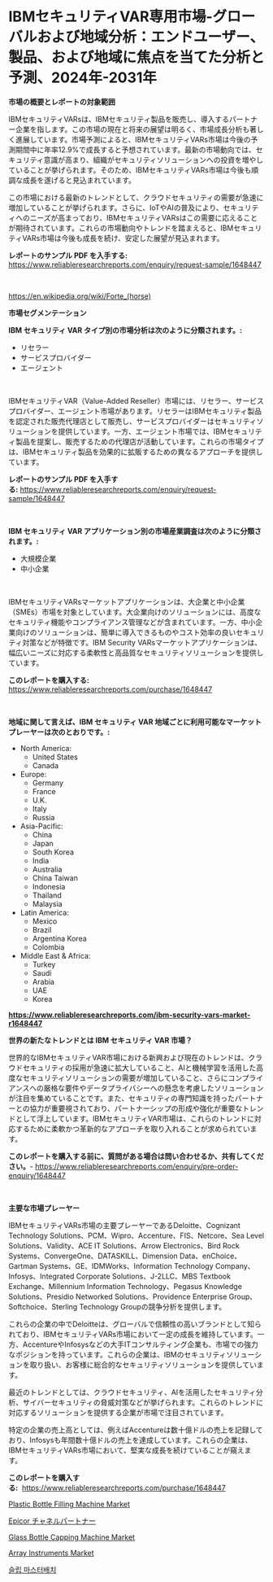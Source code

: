 <p><h1>IBMセキュリティVAR専用市場-グローバルおよび地域分析：エンドユーザー、製品、および地域に焦点を当てた分析と予測、2024年-2031年</h1></p><p><strong>市場の概要とレポートの対象範囲</strong></p>
<p><p>IBMセキュリティVARsは、IBMセキュリティ製品を販売し、導入するパートナー企業を指します。この市場の現在と将来の展望は明るく、市場成長分析も著しく進展しています。市場予測によると、IBMセキュリティVARs市場は今後の予測期間中に年率12.9%で成長すると予想されています。最新の市場動向では、セキュリティ意識が高まり、組織がセキュリティソリューションへの投資を増やしていることが挙げられます。そのため、IBMセキュリティVARs市場は今後も順調な成長を遂げると見込まれています。</p><p>この市場における最新のトレンドとして、クラウドセキュリティの需要が急速に増加していることが挙げられます。さらに、IoTやAIの普及により、セキュリティへのニーズが高まっており、IBMセキュリティVARsはこの需要に応えることが期待されています。これらの市場動向やトレンドを踏まえると、IBMセキュリティVARs市場は今後も成長を続け、安定した展望が見込まれます。</p></p>
<p><strong>レポートのサンプル PDF を入手する:</strong> <a href="https://www.reliableresearchreports.com/enquiry/request-sample/1648447">https://www.reliableresearchreports.com/enquiry/request-sample/1648447</a></p>
<p>&nbsp;</p>
<p><a href="https://en.wikipedia.org/wiki/Forte_(horse)">https://en.wikipedia.org/wiki/Forte_(horse)</a></p>
<p><strong>市場セグメンテーション</strong></p>
<p><strong>IBM セキュリティ VAR タイプ別の市場分析は次のように分類されます。:</strong></p>
<p><ul><li>リセラー</li><li>サービスプロバイダー</li><li>エージェント</li></ul></p>
<p>&nbsp;</p>
<p><p>IBMセキュリティVAR（Value-Added Reseller）市場には、リセラー、サービスプロバイダー、エージェント市場があります。リセラーはIBMセキュリティ製品を認定された販売代理店として販売し、サービスプロバイダーはセキュリティソリューションを提供しています。一方、エージェント市場では、IBMセキュリティ製品を提案し、販売するための代理店が活動しています。これらの市場タイプは、IBMセキュリティ製品を効果的に拡販するための異なるアプローチを提供しています。</p></p>
<p><strong>レポートのサンプル PDF を入手する:</strong>&nbsp;<a href="https://www.reliableresearchreports.com/enquiry/request-sample/1648447">https://www.reliableresearchreports.com/enquiry/request-sample/1648447</a></p>
<p>&nbsp;</p>
<p><strong> IBM セキュリティ VAR アプリケーション別の市場産業調査は次のように分類されます。:</strong></p>
<p><ul><li>大規模企業</li><li>中小企業</li></ul></p>
<p>&nbsp;</p>
<p><p>IBMセキュリティVARsマーケットアプリケーションは、大企業と中小企業（SMEs）市場を対象としています。大企業向けのソリューションには、高度なセキュリティ機能やコンプライアンス管理などが含まれています。一方、中小企業向けのソリューションは、簡単に導入できるものやコスト効率の良いセキュリティ対策などが特徴です。IBM Security VARsマーケットアプリケーションは、幅広いニーズに対応する柔軟性と高品質なセキュリティソリューションを提供しています。</p></p>
<p><strong>このレポートを購入する:</strong>&nbsp; <a href="https://www.reliableresearchreports.com/purchase/1648447">https://www.reliableresearchreports.com/purchase/1648447</a></p>
<p>&nbsp;</p>
<p><strong>地域に関して言えば、IBM セキュリティ VAR 地域ごとに利用可能なマーケットプレーヤーは次のとおりです。:</strong></p>
<p><ul>
    <li>
        North America:
        <ul>
            <li>United States</li>
            <li>Canada</li>
        </ul>
    </li>
    <li>
        Europe:
        <ul>
            <li>Germany</li>
            <li>France</li>
            <li>U.K.</li>
            <li>Italy</li>
            <li>Russia</li>
        </ul>
    </li>
    <li>
        Asia-Pacific:
        <ul>
            <li>China</li>
            <li>Japan</li>
            <li>South Korea</li>
            <li>India</li>
            <li>Australia</li>
            <li>China Taiwan</li>
            <li>Indonesia</li>
            <li>Thailand</li>
            <li>Malaysia</li>
        </ul>
    </li>
    <li>
        Latin America:
        <ul>
            <li>Mexico</li>
            <li>Brazil</li>
            <li>Argentina Korea</li>
            <li>Colombia</li>
        </ul>
    </li>
    <li>
        Middle East & Africa:
        <ul>
            <li>Turkey</li>
            <li>Saudi</li>
            <li>Arabia</li>
            <li>UAE</li>
            <li>Korea</li>
        </ul>
    </li>
    </ul></p>
<p><strong><a href="https://www.reliableresearchreports.com/ibm-security-vars-market-r1648447">https://www.reliableresearchreports.com/ibm-security-vars-market-r1648447</a></strong>&nbsp;</p>
<p><strong>世界の新たなトレンドとは IBM セキュリティ VAR 市場？</strong></p>
<p><p>世界的なIBMセキュリティVAR市場における新興および現在のトレンドは、クラウドセキュリティの採用が急速に拡大していること、AIと機械学習を活用した高度なセキュリティソリューションの需要が増加していること、さらにコンプライアンスへの厳格な要件やデータプライバシーへの懸念を考慮したソリューションが注目を集めていることです。また、セキュリティの専門知識を持ったパートナーとの協力が重要視されており、パートナーシップの形成や強化が重要なトレンドとして浮上しています。IBMセキュリティVAR市場は、これらのトレンドに対応するために柔軟かつ革新的なアプローチを取り入れることが求められています。</p></p>
<p><strong>このレポートを購入する前に、質問がある場合は問い合わせるか、共有してください。</strong>- <a href="https://www.reliableresearchreports.com/enquiry/pre-order-enquiry/1648447">https://www.reliableresearchreports.com/enquiry/pre-order-enquiry/1648447</a></p>
<p>&nbsp;</p>
<p><strong>主要な市場プレーヤー</strong></p>
<p><p>IBMセキュリティVARs市場の主要プレーヤーであるDeloitte、Cognizant Technology Solutions、PCM、Wipro、Accenture、FIS、Netcore、Sea Level Solutions、Validity、ACE IT Solutions、Arrow Electronics、Bird Rock Systems、ConvergeOne、DATASKILL、Dimension Data、enChoice、Gartman Systems、GE、IDMWorks、Information Technology Company、Infosys、Integrated Corporate Solutions、J-2LLC、MBS Textbook Exchange、Millennium Information Technology、Pegasus Knowledge Solutions、Presidio Networked Solutions、Providence Enterprise Group、Softchoice、Sterling Technology Groupの競争分析を提供します。</p><p>これらの企業の中でDeloitteは、グローバルで信頼性の高いブランドとして知られており、IBMセキュリティVARs市場において一定の成長を維持しています。一方、AccentureやInfosysなどの大手ITコンサルティング企業も、市場での強力なポジションを持っています。これらの企業は、IBMのセキュリティソリューションを取り扱い、お客様に総合的なセキュリティソリューションを提供しています。</p><p>最近のトレンドとしては、クラウドセキュリティ、AIを活用したセキュリティ分析、サイバーセキュリティの脅威対策などが挙げられます。これらのトレンドに対応するソリューションを提供する企業が市場で注目されています。</p><p>特定の企業の売上高としては、例えばAccentureは数十億ドルの売上を記録しており、Infosysも年間数十億ドルの売上を達成しています。これらの企業は、IBMセキュリティVARs市場において、堅実な成長を続けていることが窺えます。</p></p>
<p><strong>このレポートを購入する:</strong>&nbsp;&nbsp;<a href="https://www.reliableresearchreports.com/purchase/1648447">https://www.reliableresearchreports.com/purchase/1648447</a></p>
<p><p><a href="https://github.com/aafbctfl75/Market-Research-Report-List-1/blob/main/plastic-bottle-filling-machine-market.md">Plastic Bottle Filling Machine Market</a></p><p><a href="https://github.com/MosesSpinka1914/Market-Research-Report-List-2/blob/main/4476631157262.md">Epicor チャネルパートナー</a></p><p><a href="https://github.com/airdrophunter675/Market-Research-Report-List-1/blob/main/glass-bottle-capping-machine-market.md">Glass Bottle Capping Machine Market</a></p><p><a href="https://issuu.com/reportprime-2/docs/array-instruments-market-size-2030.pptx">Array Instruments Market</a></p><p><a href="https://github.com/DavidRobb19/Market-Research-Report-List-1/blob/main/7113360168576.md">슬립 마스터배치</a></p></p>